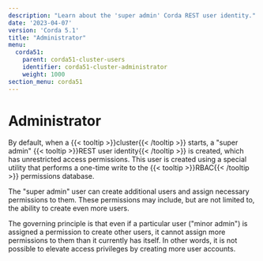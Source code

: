 ```yaml
---
description: "Learn about the 'super admin' Corda REST user identity."
date: '2023-04-07'
version: 'Corda 5.1'
title: "Administrator"
menu:
  corda51:
    parent: corda51-cluster-users
    identifier: corda51-cluster-administrator
    weight: 1000
section_menu: corda51
---
```

# Administrator

By default, when a {{< tooltip >}}cluster{{< /tooltip >}} starts, a "super admin" {{< tooltip >}}REST user identity{{< /tooltip >}} is created, which has unrestricted access permissions.
This user is created using a special utility that performs a one-time write to the {{< tooltip >}}RBAC{{< /tooltip >}} permissions database.

The "super admin" user can create additional users and assign necessary permissions to them.
These permissions may include, but are not limited to, the ability to create even more users.

The governing principle is that even if a particular user ("minor admin") is assigned a permission to create other users, it cannot assign more permissions to them than it currently has itself.
In other words, it is not possible to elevate access privileges by creating more user accounts.
